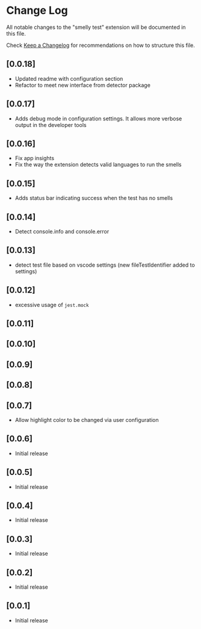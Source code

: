 # Change Log

All notable changes to the "smelly test" extension will be documented in this file.

Check [Keep a Changelog](http://keepachangelog.com) for recommendations on how to structure this file.

## [0.0.18]

- Updated readme with configuration section
- Refactor to meet new interface from detector package

## [0.0.17]

- Adds debug mode in configuration settings. It allows more verbose output in the developer tools

## [0.0.16]

- Fix app insights
- Fix the way the extension detects valid languages to run the smells

## [0.0.15]

- Adds status bar indicating success when the test has no smells

## [0.0.14]

- Detect console.info and console.error

## [0.0.13]

- detect test file based on vscode settings (new fileTestIdentifier added to settings)

## [0.0.12]

- excessive usage of `jest.mock`

## [0.0.11]

## [0.0.10]

## [0.0.9]

## [0.0.8]

## [0.0.7]

- Allow highlight color to be changed via user configuration

## [0.0.6]

- Initial release

## [0.0.5]

- Initial release

## [0.0.4]

- Initial release

## [0.0.3]

- Initial release

## [0.0.2]

- Initial release

## [0.0.1]

- Initial release